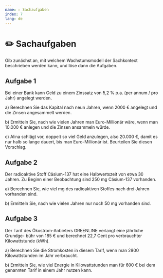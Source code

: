 ```yaml
---
name: ✏️ Sachaufgaben
index: 7
lang: de
---
```


# ✏️ Sachaufgaben

Gib zunächst an, mit welchem Wachstumsmodell der Sachkontext beschrieben werden kann, und löse dann die Aufgaben.

## Aufgabe 1

Bei einer Bank kann Geld zu einem Zinssatz von 5,2 % p.a. (per annum / pro Jahr) angelegt werden.

a) Berechnen Sie das Kapital nach neun Jahren, wenn 2000 € angelegt und die Zinsen
angesammelt werden.

b) Ermitteln Sie, nach wie vielen Jahren man Euro-Millionär wäre, wenn man
10.000 € anlegen und die Zinsen ansammeln würde.

c) Alina schlägt vor, doppelt so viel Geld anzulegen, also 20.000 €, damit es nur halb
so lange dauert, bis man Euro-Millionär ist. Beurteilen Sie diesen Vorschlag.

## Aufgabe 2

Der radioaktive Stoff Cäsium-137 hat eine Halbwertszeit von etwa 30 Jahren. Zu
Beginn einer Beobachtung sind 250 mg Cäsium-137 vorhanden.

a) Berechnen Sie, wie viel mg des radioaktiven Stoffes nach drei Jahren vorhanden
sind.

b) Ermitteln Sie, nach wie vielen Jahren nur noch 50 mg vorhanden sind.

## Aufgabe 3

Der Tarif des Ökostrom-Anbieters GREENLINE verlangt eine jährliche Grundge-
bühr von 185 € und berechnet 22,7 Cent pro verbrauchter Kilowattstunde (kWh).

a) Berechnen Sie die Stromkosten in diesem Tarif, wenn man 2800 Kilowattstunden
im Jahr verbraucht.

b) Ermitteln Sie, wie viel Energie in Kilowattstunden man für 600 € bei dem genannten
Tarif in einem Jahr nutzen kann.